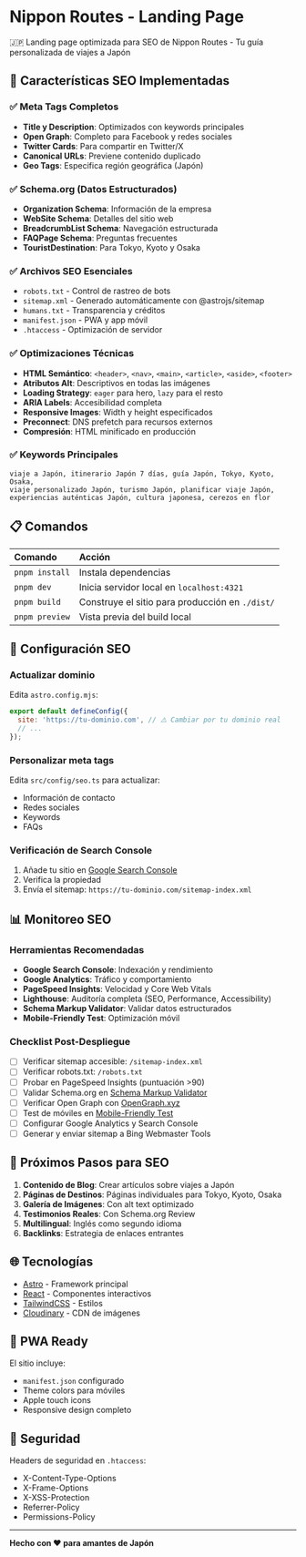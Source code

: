 # Nippon Routes - Landing Page

🇯🇵 Landing page optimizada para SEO de Nippon Routes - Tu guía personalizada de viajes a Japón

## 🚀 Características SEO Implementadas

### ✅ Meta Tags Completos
- **Title y Description**: Optimizados con keywords principales
- **Open Graph**: Completo para Facebook y redes sociales
- **Twitter Cards**: Para compartir en Twitter/X
- **Canonical URLs**: Previene contenido duplicado
- **Geo Tags**: Especifica región geográfica (Japón)

### ✅ Schema.org (Datos Estructurados)
- **Organization Schema**: Información de la empresa
- **WebSite Schema**: Detalles del sitio web
- **BreadcrumbList Schema**: Navegación estructurada
- **FAQPage Schema**: Preguntas frecuentes
- **TouristDestination**: Para Tokyo, Kyoto y Osaka

### ✅ Archivos SEO Esenciales
- `robots.txt` - Control de rastreo de bots
- `sitemap.xml` - Generado automáticamente con @astrojs/sitemap
- `humans.txt` - Transparencia y créditos
- `manifest.json` - PWA y app móvil
- `.htaccess` - Optimización de servidor

### ✅ Optimizaciones Técnicas
- **HTML Semántico**: `<header>`, `<nav>`, `<main>`, `<article>`, `<aside>`, `<footer>`
- **Atributos Alt**: Descriptivos en todas las imágenes
- **Loading Strategy**: `eager` para hero, `lazy` para el resto
- **ARIA Labels**: Accesibilidad completa
- **Responsive Images**: Width y height especificados
- **Preconnect**: DNS prefetch para recursos externos
- **Compresión**: HTML minificado en producción

### ✅ Keywords Principales
```
viaje a Japón, itinerario Japón 7 días, guía Japón, Tokyo, Kyoto, Osaka, 
viaje personalizado Japón, turismo Japón, planificar viaje Japón, 
experiencias auténticas Japón, cultura japonesa, cerezos en flor
```

## 📋 Comandos

| Comando | Acción |
| :--- | :--- |
| `pnpm install` | Instala dependencias |
| `pnpm dev` | Inicia servidor local en `localhost:4321` |
| `pnpm build` | Construye el sitio para producción en `./dist/` |
| `pnpm preview` | Vista previa del build local |

## 🔧 Configuración SEO

### Actualizar dominio
Edita `astro.config.mjs`:
```javascript
export default defineConfig({
  site: 'https://tu-dominio.com', // ⚠️ Cambiar por tu dominio real
  // ...
});
```

### Personalizar meta tags
Edita `src/config/seo.ts` para actualizar:
- Información de contacto
- Redes sociales
- Keywords
- FAQs

### Verificación de Search Console
1. Añade tu sitio en [Google Search Console](https://search.google.com/search-console)
2. Verifica la propiedad
3. Envía el sitemap: `https://tu-dominio.com/sitemap-index.xml`

## 📊 Monitoreo SEO

### Herramientas Recomendadas
- **Google Search Console**: Indexación y rendimiento
- **Google Analytics**: Tráfico y comportamiento
- **PageSpeed Insights**: Velocidad y Core Web Vitals
- **Lighthouse**: Auditoría completa (SEO, Performance, Accessibility)
- **Schema Markup Validator**: Validar datos estructurados
- **Mobile-Friendly Test**: Optimización móvil

### Checklist Post-Despliegue
- [ ] Verificar sitemap accesible: `/sitemap-index.xml`
- [ ] Verificar robots.txt: `/robots.txt`
- [ ] Probar en PageSpeed Insights (puntuación >90)
- [ ] Validar Schema.org en [Schema Markup Validator](https://validator.schema.org/)
- [ ] Verificar Open Graph con [OpenGraph.xyz](https://www.opengraph.xyz/)
- [ ] Test de móviles en [Mobile-Friendly Test](https://search.google.com/test/mobile-friendly)
- [ ] Configurar Google Analytics y Search Console
- [ ] Generar y enviar sitemap a Bing Webmaster Tools

## 🎯 Próximos Pasos para SEO

1. **Contenido de Blog**: Crear artículos sobre viajes a Japón
2. **Páginas de Destinos**: Páginas individuales para Tokyo, Kyoto, Osaka
3. **Galería de Imágenes**: Con alt text optimizado
4. **Testimonios Reales**: Con Schema.org Review
5. **Multilingual**: Inglés como segundo idioma
6. **Backlinks**: Estrategia de enlaces entrantes

## 🌐 Tecnologías

- [Astro](https://astro.build) - Framework principal
- [React](https://react.dev) - Componentes interactivos
- [TailwindCSS](https://tailwindcss.com) - Estilos
- [Cloudinary](https://cloudinary.com) - CDN de imágenes

## 📱 PWA Ready

El sitio incluye:
- `manifest.json` configurado
- Theme colors para móviles
- Apple touch icons
- Responsive design completo

## 🔐 Seguridad

Headers de seguridad en `.htaccess`:
- X-Content-Type-Options
- X-Frame-Options
- X-XSS-Protection
- Referrer-Policy
- Permissions-Policy

---

**Hecho con ❤️ para amantes de Japón**
